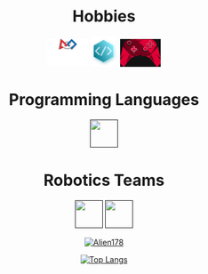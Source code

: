 <div align="center">
  <h1>Hobbies</h1>
  <p>
    <a href="https://www.firstinspires.org/"><img src="https://github.com/Alien178/Icons/blob/master/FIRSTRobotics_IconVert_RGB_reverse.png?raw=true" style="width:73px;height:50px;"></a>
    <img src="https://github.com/Alien178/Icons/blob/master/coding-7224945__340.png?raw=true" style="width:50px;height:55px;">
    <img src="https://github.com/Alien178/Icons/blob/master/100-Free-Gaming-Logo-Design-Templates_-Angry-Game-Controller.jpg?raw=true" style="width:73px;height:50px;">
  </p>
  
  <h1>Programming Languages</h1>
  <p>
    <a href="h"></a>
    <a href=""><img src="" style="width:50px;height:50px;"></a>
  </p>
  
  <h1>Robotics Teams</h1>
  <p>
    <a href=""><img src="" style="width:50px;height:50px;"></a>
    <a href=""><img src="" style="width:50px;height:50px;"></a>
  </p>
  
  [![Alien178](https://github-readme-stats.vercel.app/api/?username=Alien178&show_icons=true&bg_color=006A80&title_color=00D5FF&text_color=00BFE6&icon_color=01D8F5&border_color=003540)](https://github.com/Alien178/)

  [![Top Langs](https://github-readme-stats.vercel.app/api/top-langs/?username=Alien178&layout=compact&show_icons=true&bg_color=006A80&title_color=00D5FF&text_color=00BFE6&icon_color=01D8F5&border_color=003540)](https://github.com/Alien178/)

</div>
